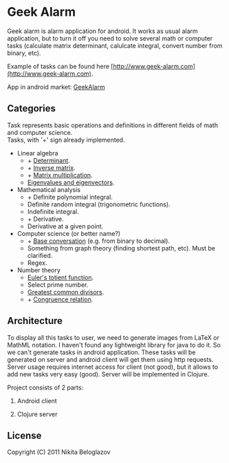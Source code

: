 # Geek Alarm

Geek alarm is alarm application for android. It works as usual alarm application, but to turn it off you need to solve several math or computer tasks (calculate matrix determinant, calulcate integral, convert number from binary, etc).

Example of tasks can be found here [http://www.geek-alarm.com](http://www.geek-alarm.com).

App in android market: [GeekAlarm](http://market.android.com/details?id=com.geekalarm.android)

## Categories

Task represents basic operations and definitions in different fields of math and computer science.  
Tasks, with '+' sign already implemented.

* Linear algebra
  * \+ [Determinant](http://en.wikipedia.org/wiki/Determinant).
  * \+ [Inverse matrix](http://en.wikipedia.org/wiki/Inverse_matrix).
  * \+ [Matrix multiplication](http://en.wikipedia.org/wiki/Matrix_multiplication).
  * [Eigenvalues and eigenvectors](http://en.wikipedia.org/wiki/Eigenvalue,_eigenvector_and_eigenspace).
* Mathematical analysis
  * \+ Definite polynomial integral.
  * Definite random integral (trigonometric functions).
  * Indefinite integral.
  * \+ Derivative.
  * Derivative at a given point.
* Computer science (or better name?)
  * \+ [Base conversation](http://en.wikipedia.org/wiki/Base_conversion#Base_conversion) (e.g. from binary to decimal).
  * Something from graph theory (finding shortest path, etc). Must be clarified.
  * Regex.
* Number theory
  * [Euler's totient function](http://en.wikipedia.org/wiki/Euler%27s_totient_function).
  * Select prime number.
  * [Greatest common divisors](http://en.wikipedia.org/wiki/Greatest_common_divisor).
  * \+ [Congruence relation](http://en.wikipedia.org/wiki/Modular_arithmetic).
  
## Architecture

To display all this tasks to user, we need to generate images from LaTeX or MathML notation. I haven't found any lightweight library for java to do it. So we can't generate tasks in android application. These tasks will be generated on server and android client will get them using http requests. Server usage requires internet access for client (not good), but it allows to add new tasks very easy (good). Server will be implemented in Clojure.

Project consists of 2 parts:

 1. Android client

 2. Clojure server

## License

Copyright (C) 2011 Nikita Beloglazov

